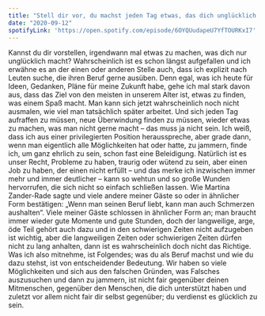 ```yaml
---
title: "Stell dir vor, du machst jeden Tag etwas, das dich unglücklich macht"
date: "2020-09-12"
spotifyLink: 'https://open.spotify.com/episode/6OYQUudapeU7YfTOURKxI7'
---
```

Kannst du dir vorstellen, irgendwann mal etwas zu machen, was dich nur unglücklich macht? Wahrscheinlich ist es schon längst aufgefallen und ich erwähne es an der einen oder anderen Stelle auch, dass ich explizit nach Leuten suche, die ihren Beruf gerne ausüben.
Denn egal, was ich heute für Ideen, Gedanken, Pläne für meine Zukunft habe, gehe ich mal stark davon aus, dass das Ziel von den meisten in unserem Alter ist, etwas zu finden, was einem Spaß macht. 
Man kann sich jetzt wahrscheinlich noch nicht ausmalen, wie viel man tatsächlich später arbeitet. Und sich jeden Tag aufraffen zu müssen, neue Überwindung finden zu müssen, wieder etwas zu machen, was man nicht gerne macht – das muss ja nicht sein. 
Ich weiß, dass ich aus einer privilegierten Position herausspreche, aber grade dann, wenn man eigentlich alle Möglichkeiten hat oder hatte, zu jammern, finde ich, um ganz ehrlich zu sein, schon fast eine Beleidigung. 
Natürlich ist es unser Recht, Probleme zu haben, traurig oder wütend zu sein, aber einen Job zu haben, der einen nicht erfüllt – und das merke ich inzwischen immer mehr und immer deutlicher – kann so wehtun und so große Wunden hervorrufen, die sich nicht so einfach schließen lassen. 
Wie Martina Zander-Rade sagte und viele andere meiner Gäste so oder in ähnlicher Form bestätigen: „Wenn man seinen Beruf liebt, kann man auch Schmerzen aushalten“. 
Viele meiner Gäste schlossen in ähnlicher Form an; man braucht immer wieder gute Momente und gute Stunden, doch der langweilige, arge, öde Teil gehört auch dazu und in den schwierigen Zeiten nicht aufzugeben ist wichtig, aber die langweiligen Zeiten oder schwierigen Zeiten dürfen nicht zu lang anhalten, dann ist es wahrscheinlich doch nicht das Richtige.  
Was ich also mitnehme, ist Folgendes; was du als Beruf machst und wie du dazu stehst, ist von entscheidender Bedeutung. 
Wir haben so viele Möglichkeiten und sich aus den falschen Gründen, was Falsches auszusuchen und dann zu jammern, ist nicht fair gegenüber deinen Mitmenschen, gegenüber den Menschen, die dich unterstützt haben und zuletzt vor allem nicht fair dir selbst gegenüber; du verdienst es glücklich zu sein. 
